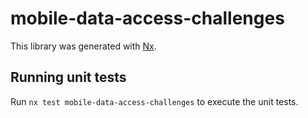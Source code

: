 # mobile-data-access-challenges

This library was generated with [Nx](https://nx.dev).

## Running unit tests

Run `nx test mobile-data-access-challenges` to execute the unit tests.

